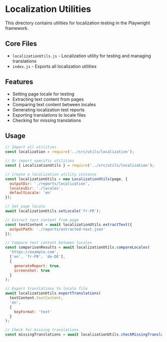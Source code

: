 <!-- Source: /Users/mzahirudeen/playwright-framework-dev/src/utils/localization/README.md -->

# Localization Utilities

This directory contains utilities for localization testing in the Playwright framework.

## Core Files

- `localizationUtils.js` - Localization utility for testing and managing translations
- `index.js` - Exports all localization utilities

## Features

- Setting page locale for testing
- Extracting text content from pages
- Comparing text content between locales
- Generating localization test reports
- Exporting translations to locale files
- Checking for missing translations

## Usage

```javascript
// Import all utilities
const localization = require('../src/utils/localization');

// Or import specific utilities
const { LocalizationUtils } = require('../src/utils/localization');

// Create a localization utility instance
const localizationUtils = new LocalizationUtils(page, {
  outputDir: './reports/localization',
  localesDir: './locales',
  defaultLocale: 'en'
});

// Set page locale
await localizationUtils.setLocale('fr-FR');

// Extract text content from page
const textContent = await localizationUtils.extractText({
  outputPath: './reports/extracted-text.json'
});

// Compare text content between locales
const comparisonResults = await localizationUtils.compareLocales(
  'https://example.com',
  ['en', 'fr-FR', 'de-DE'],
  {
    generateReport: true,
    screenshot: true
  }
);

// Export translations to locale file
await localizationUtils.exportTranslations(
  textContent.textContent,
  'en',
  {
    keyFormat: 'text'
  }
);

// Check for missing translations
const missingTranslations = await localizationUtils.checkMissingTranslations();
```